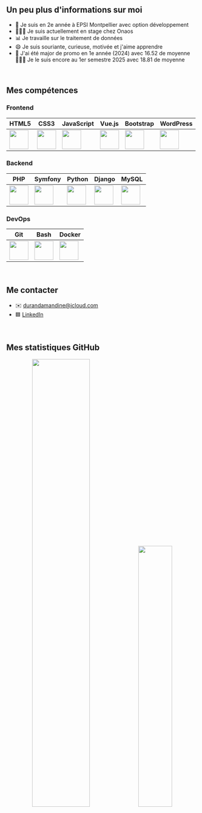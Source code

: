 ## Un peu plus d'informations sur moi

- 🏫 Je suis en 2e année à EPSI Montpellier avec option développement
- 👩🏼‍💻 Je suis actuellement en stage chez Onaos
- 📊 Je travaille sur le traitement de données
- 😄 Je suis souriante, curieuse, motivée et j'aime apprendre
- 🥇 J'ai été major de promo en 1e année (2024) avec 16.52 de moyenne 👩🏼‍🎓 Je le suis encore au 1er semestre 2025 avec 18.81 de moyenne

<br>

## Mes compétences

### Frontend  
| HTML5 | CSS3 | JavaScript | Vue.js | Bootstrap | WordPress |
|---|---|---|---|---|---|
| <img src="https://cdn.jsdelivr.net/gh/devicons/devicon/icons/html5/html5-original.svg" width="50" height="50"/> | <img src="https://cdn.jsdelivr.net/gh/devicons/devicon/icons/css3/css3-original.svg" width="50" height="50"/> | <img src="https://cdn.jsdelivr.net/gh/devicons/devicon/icons/javascript/javascript-original.svg" width="50" height="50"/> | <img src="https://cdn.jsdelivr.net/gh/devicons/devicon/icons/vuejs/vuejs-original.svg" width="50" height="50"/> | <img src="https://cdn.jsdelivr.net/gh/devicons/devicon/icons/bootstrap/bootstrap-original.svg" width="50" height="50"/> | <img src="https://cdn.jsdelivr.net/gh/devicons/devicon/icons/wordpress/wordpress-plain.svg" width="50" height="50"/> |

### Backend  
| PHP | Symfony | Python | Django | MySQL |
|---|---|---|---|---|
| <img src="https://cdn.jsdelivr.net/gh/devicons/devicon/icons/php/php-original.svg" width="50" height="50"/> | <img src="https://cdn.jsdelivr.net/gh/devicons/devicon/icons/symfony/symfony-original.svg" width="50" height="50"/> | <img src="https://cdn.jsdelivr.net/gh/devicons/devicon/icons/python/python-original.svg" width="50" height="50"/> | <img src="https://cdn.jsdelivr.net/gh/devicons/devicon/icons/django/django-plain.svg" width="50" height="50"/> | <img src="https://cdn.jsdelivr.net/gh/devicons/devicon/icons/mysql/mysql-original.svg" width="50" height="50"/> |

### DevOps  
| Git | Bash | Docker |  
|---|---|---|  
| <img src="https://cdn.jsdelivr.net/gh/devicons/devicon/icons/git/git-original.svg" width="50" height="50"/> | <img src="https://cdn.jsdelivr.net/gh/devicons/devicon/icons/bash/bash-original.svg" width="50" height="50"/> | <img src="https://cdn.jsdelivr.net/gh/devicons/devicon/icons/docker/docker-original.svg" width="50" height="50"/> |

<br>

## Me contacter

- ✉️ [durandamandine@icloud.com](mailto:durandamandine@icloud.com)  
- 🟦 [LinkedIn](https://www.linkedin.com/in/amandine-durand-3566452b8/) 

<br>

## Mes statistiques GitHub

<p align="center">
  <img src="https://github-readme-stats.vercel.app/api?username=AmandineDurand&show_icons=true&theme=light" width="55%" style="border: none;" />
  <img src="https://github-readme-stats.vercel.app/api/top-langs/?username=AmandineDurand&layout=compact&theme=light" width="42%" style="border: none;" />
</p>
